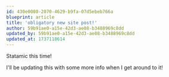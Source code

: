 ```yaml
---
id: 430e0080-2070-4629-b9fa-07d5ebeb766a
blueprint: article
title: 'obligatory new site post!'
author: 59b91ae0-a15e-42d3-ae08-b3488969c8dd
updated_by: 59b91ae0-a15e-42d3-ae08-b3488969c8dd
updated_at: 1737118614
---
```

Statamic this time!

I'll be updating this with some more info when I get around to it!